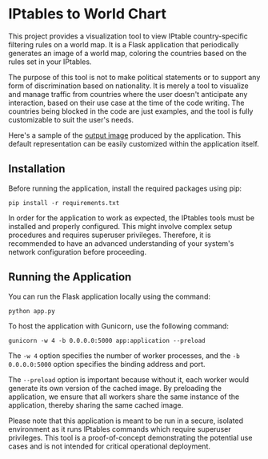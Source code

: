 # IPtables to World Chart

This project provides a visualization tool to view IPtable country-specific filtering rules on a world map. It is a Flask application that periodically generates an image of a world map, coloring the countries based on the rules set in your IPtables.

The purpose of this tool is not to make political statements or to support any form of discrimination based on nationality. It is merely a tool to visualize and manage traffic from countries where the user doesn't anticipate any interaction, based on their use case at the time of the code writing. The countries being blocked in the code are just examples, and the tool is fully customizable to suit the user's needs.

Here's a sample of the [output image](./worldmap.png) produced by the application. This default representation can be easily customized within the application itself.

## Installation

Before running the application, install the required packages using pip:

```
pip install -r requirements.txt
```

In order for the application to work as expected, the IPtables tools must be installed and properly configured. This might involve complex setup procedures and requires superuser privileges. Therefore, it is recommended to have an advanced understanding of your system's network configuration before proceeding.

## Running the Application

You can run the Flask application locally using the command:

```
python app.py
```

To host the application with Gunicorn, use the following command:

```
gunicorn -w 4 -b 0.0.0.0:5000 app:application --preload
```

The `-w 4` option specifies the number of worker processes, and the `-b 0.0.0.0:5000` option specifies the binding address and port. 

The `--preload` option is important because without it, each worker would generate its own version of the cached image. By preloading the application, we ensure that all workers share the same instance of the application, thereby sharing the same cached image. 

Please note that this application is meant to be run in a secure, isolated environment as it runs IPtables commands which require superuser privileges. This tool is a proof-of-concept demonstrating the potential use cases and is not intended for critical operational deployment.